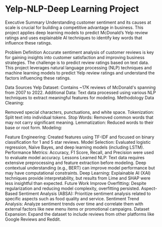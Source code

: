 # Yelp-NLP-Deep Learning Project

Executive Summary
Understanding customer sentiment and its causes at scale is crucial for building a competitive advantage in business. This project applies deep learning models to predict McDonald’s Yelp review ratings and uses explainable AI techniques to identify key words that influence these ratings.

Problem Definition
Accurate sentiment analysis of customer reviews is key for gaining insights into customer satisfaction and improving business strategies. The challenge is to predict review ratings based on text data. This project leverages natural language processing (NLP) techniques and machine learning models to predict Yelp review ratings and understand the factors influencing these ratings.

Data Sources
Yelp Dataset: Contains ~17K reviews of McDonald's spanning from 2007 to 2022.
Additional Data: Text data processed using various NLP techniques to extract meaningful features for modeling.
Methodology
Data Cleaning:

Removed special characters, punctuations, and white space.
Tokenization: Split text into individual tokens.
Stop Words: Removed common words that may not carry significant meaning.
Lemmatization: Reduced words to their base or root form.
Modeling:

Feature Engineering: Created features using TF-IDF and focused on binary classification for 1 and 5 star reviews.
Model Selection: Evaluated logistic regression, Naïve Bayes, and deep learning models (including LSTM).
Performance Metrics: Accuracy, F1 Score, Recall, and Precision were used to evaluate model accuracy.
Lessons Learned
NLP: Text data requires extensive preprocessing and feature extraction before modeling. Deep contextual understanding (e.g., BERT) can improve model performance but may have computational constraints.
Deep Learning: Explainable AI (XAI) techniques provide interpretability, but results from Lime and SHAP were less insightful than expected.
Future Work
Improve Overfitting: Despite regularization and reducing model complexity, overfitting persisted.
Aspect-Based Sentiment Analysis (ABSA): Prioritize sentiment analysis related to specific aspects such as food quality and service.
Sentiment Trend Analysis: Analyze sentiment trends over time and correlate them with external factors like new menu items or promotional campaigns.
Dataset Expansion: Expand the dataset to include reviews from other platforms like Google Reviews and Reddit.
